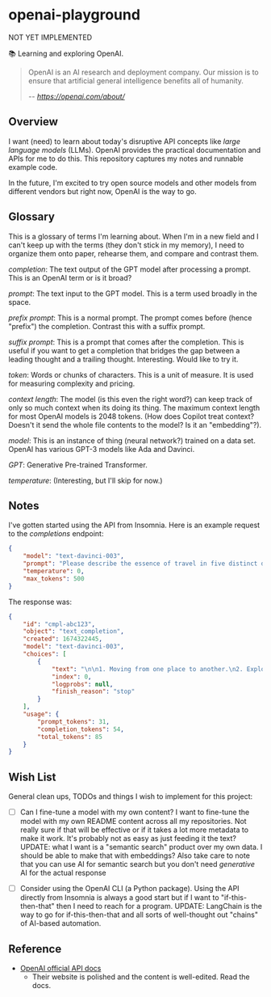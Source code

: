# openai-playground

NOT YET IMPLEMENTED

📚 Learning and exploring OpenAI.

> OpenAI is an AI research and deployment company. Our mission is to ensure that artificial general intelligence
> benefits all of humanity.
>
> -- <cite> https://openai.com/about/ </cite>


## Overview

I want (need) to learn about today's disruptive API concepts like *large language models* (LLMs). OpenAI provides the
practical documentation and APIs for me to do this. This repository captures my notes and runnable example code.

In the future, I'm excited to try open source models and other models from different vendors but right now, OpenAI is
the way to go.


## Glossary

This is a glossary of terms I'm learning about. When I'm in a new field and I can't keep up with the terms (they don't
stick in my memory), I need to organize them onto paper, rehearse them, and compare and contrast them.

*completion*: The text output of the GPT model after processing a prompt. This is an OpenAI term or is it broad?

*prompt*: The text input to the GPT model. This is a term used broadly in the space. 

*prefix prompt*: This is a normal prompt. The prompt comes before (hence "prefix") the completion. Contrast this with
a suffix prompt.

*suffix prompt*: This is a prompt that comes after the completion. This is useful if you want to get a completion that
bridges the gap between a leading thought and a trailing thought. Interesting. Would like to try it.

*token*: Words or chunks of characters. This is a unit of measure. It is used for measuring complexity and pricing.

*context length*: The model (is this even the right word?) can keep track of only so much context when its doing its thing.
The maximum context length for most OpenAI models is 2048 tokens. (How does Copilot treat context? Doesn't it send the
whole file contents to the model? Is it an "embedding"?).

*model*: This is an instance of thing (neural network?) trained on a data set. OpenAI has various GPT-3 models like Ada
and Davinci.

*GPT*: Generative Pre-trained Transformer.

*temperature*: (Interesting, but I'll skip for now.)


## Notes

I've gotten started using the API from Insomnia. Here is an example request to the *completions* endpoint:

```json
{
	"model": "text-davinci-003",
	"prompt": "Please describe the essence of travel in five distinct descriptions. Each description should be increasingly abstract from the previous to the point that the final description is abstract nonsense.",
	"temperature": 0,
	"max_tokens": 500
}
```

The response was:

```json
{
	"id": "cmpl-abc123",
	"object": "text_completion",
	"created": 1674322445,
	"model": "text-davinci-003",
	"choices": [
		{
			"text": "\n\n1. Moving from one place to another.\n2. Exploring new cultures and environments.\n3. Experiencing the unknown.\n4. Gaining insight into the world and oneself.\n5. Uncovering the mysteries of the universe.",
			"index": 0,
			"logprobs": null,
			"finish_reason": "stop"
		}
	],
	"usage": {
		"prompt_tokens": 31,
		"completion_tokens": 54,
		"total_tokens": 85
	}
}
```


## Wish List

General clean ups, TODOs and things I wish to implement for this project:

* [ ] Can I fine-tune a model with my own content? I want to fine-tune the model with my own README content across all
  my repositories. Not really sure if that will be effective or if it takes a lot more metadata to make it work. It's
  probably not as easy as just feeding it the text? UPDATE: what I want is a "semantic search" product over my own data. I should be able to make that with embeddings? Also take care to note that you can use AI for semantic search but you don't need *generative* AI for the actual response
* [ ] Consider using the OpenAI CLI (a Python package). Using the API directly from Insomnia is always a good start but
  if I want to "if-this-then-that" then I need to reach for a program. UPDATE: LangChain is the way to go for if-this-then-that
  and all sorts of well-thought out "chains" of AI-based automation.


## Reference

* [OpenAI official API docs](https://beta.openai.com/docs/introduction)
  * Their website is polished and the content is well-edited. Read the docs.

